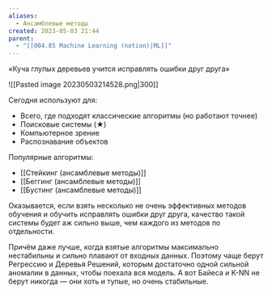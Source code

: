 ```yaml
---
aliases:
  - Ансамблевые методы
created: 2023-05-03 21:44
parent:
  - "[[004.85 Machine Learning (notion)|ML]]"
---
```


«Куча глупых деревьев учится исправлять ошибки друг друга»

![[Pasted image 20230503214528.png|300]]

Сегодня используют для:
-   Всего, где подходят классические алгоритмы (но работают точнее)
-   Поисковые системы (★)
-   Компьютерное зрение
-   Распознавание объектов

Популярные алгоритмы:
- [[Стейкинг (ансамблевые методы)]]
- [[Беггинг (ансамблевые методы)]]
- [[Бустинг (ансамблевые методы)]] 




Оказывается, если взять несколько не очень эффективных методов обучения и обучить исправлять ошибки друг друга, качество такой системы будет аж сильно выше, чем каждого из методов по отдельности.

Причём даже лучше, когда взятые алгоритмы максимально нестабильны и сильно плавают от входных данных. Поэтому чаще берут Регрессию и Деревья Решений, которым достаточно одной сильной аномалии в данных, чтобы поехала вся модель. А вот Байеса и K-NN не берут никогда — они хоть и тупые, но очень стабильные.








